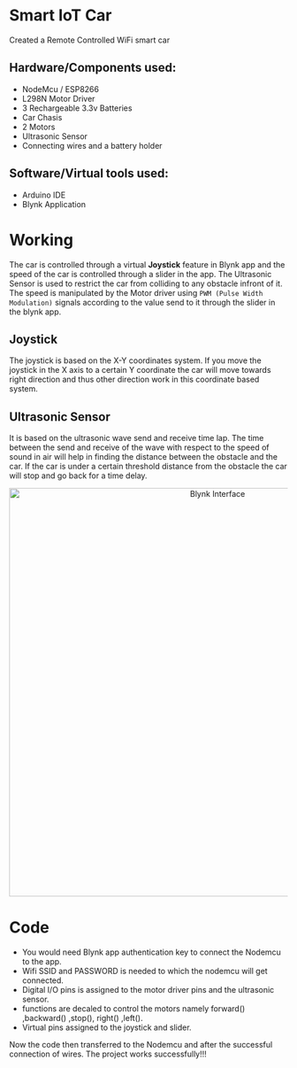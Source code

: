 # Smart IoT Car 

Created a Remote Controlled WiFi smart car

## Hardware/Components used:
* NodeMcu / ESP8266
* L298N Motor Driver
* 3 Rechargeable 3.3v Batteries 
* Car Chasis
* 2 Motors
* Ultrasonic Sensor
* Connecting wires and a battery holder

## Software/Virtual tools used:
* Arduino IDE
* Blynk Application

# Working
The car is controlled through a virtual **Joystick** feature in Blynk app and the speed of the car is
controlled through a slider in the app.
The Ultrasonic Sensor is used to restrict the car from colliding to any obstacle infront of it.
The speed is manipulated by the Motor driver using `PWM (Pulse Width Modulation)` signals according to 
the value send to it through the slider in the blynk app.

## Joystick 
The joystick is based on the X-Y coordinates system. If you move the joystick in the X axis to a certain 
Y coordinate the car will move towards right direction and thus other direction work in this coordinate
based system.

## Ultrasonic Sensor
It is based on the ultrasonic wave send and receive time lap. The time between the send and receive of the 
wave with respect to the speed of sound in air will help in finding the distance between the obstacle and the car.
If the car is under a certain threshold distance from the obstacle the car will stop and go back for a time delay.


<p align="center">
  <img src="Blynk_Joystick_Wificar.jpg" alt="Blynk Interface" width="738">
</p>


# Code
* You would need Blynk app authentication key to connect the Nodemcu to the app.
* Wifi SSID and PASSWORD is needed to which the nodemcu will get connected.
* Digital I/O pins is assigned to the motor driver pins and the ultrasonic sensor.
* functions are decaled to control the motors namely forward() ,backward() ,stop(), right() ,left().
* Virtual pins assigned to the joystick and slider.

Now the code then transferred to the Nodemcu and after the successful connection of wires.
The project works successfully!!!

